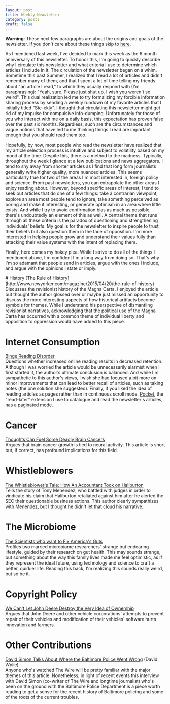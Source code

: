 ```yaml
---
layout: post
title: Weekly Newsletter
category: posts
draft: false
---
```

**Warning**: These next few paragraphs are about the origins and goals of the newsletter. If you don't care about these things skip to [here](#newsletter).

As I mentioned last week, I've decided to mark this week as the 6 month anniversary of this newsletter. To honor this, I'm going to quickly describe why I circulate this newsletter and what criteria I use to determine which articles I include in it. The circulation of the newsletter began on a whim. Sometime this past Summer, I realized that I read a lot of articles and didn't remember many of them, and that I spent a lot of time telling my friends about "an article I read," to which they usually respond with (I'm paraphrasing): "Yeah, sure. Please just shut up. I wish you weren't so weird". This dual realization led me to try formalizing my forcible information sharing process by sending a weekly rundown of my favorite articles that I initially titled "Ste-ekly". I thought that circulating this newsletter might get rid of my impulse for compulsive info-dumping. Unfortunately for those of you who interact with me on a daily basis, this expectation has proven false over the past six months. Regardless, such are the circumstances and vague notions that have led to me thinking things I read are important enough that you should read them too.

Hopefully, by now, most people who read the newsletter have realized that my article selection process is intuitive and subject to volatility based on my mood at the time. Despite this, there is a method to the madness. Typically, throughout the week I glance at a few publications and news aggregators. I tend to shy away from shorter articles as I find that long form journalists generally write higher quality, more nuanced articles. This seems particularly true for two of the areas I'm most interested in, foreign policy and science. From past newsletters, you can extrapolate the other areas I enjoy reading about. However, beyond specific areas of interest, I tend to seek out articles that do one of a few things: take a contrarian viewpoint, explore an area most people tend to ignore, take something perceived as boring and make it interesting, or generate optimism in an area where little exists. And while I try to avoid confirmation bias as much as possible, there's undoubtedly an element of this as well. A central theme that runs through all these criteria is the paradox of questioning and strengthening individuals' beliefs. My goal is for the newsletter to inspire people to trust their beliefs but also question them in the face of opposition. I'm more interested in helping people grow and understand their values fully than attacking their value systems with the intent of replacing them.

Finally, here comes my hokey plea. While I strive to do all of the things I mentioned above, I'm confident I'm a long way from doing so. That's why I'm so adamant that people send in articles, argue with the ones I include, and argue with the opinions I state or imply.

<a id="newsletter">
# History
[The Rule of History](http://www.newyorker.com/magazine/2015/04/20/the-rule-of-history)  
Discusses the revisionist history of the Magna Carta. I enjoyed the article but thought the author glossed over or maybe just missed an opportunity to discuss the more interesting aspects of how historical artifacts become symbols for themes. While I understand his perspective of dismantling revisionist narratives, acknowledging that the political use of the Magna Carta has occurred with a common theme of individual liberty and opposition to oppression would have added to this piece.

# Internet Consumption
[Binge Reading Disorder](http://www.themorningnews.org/article/binge-reading-disorder)  
Questions whether increased online reading results in decreased retention.  Although I was worried the article would be unnecessarily alarmist when I first started it, the author’s ultimate conclusion is balanced. And while I'm sympathetic to this author's views, I wish she had focused a bit more on minor improvements that can lead to better recall of articles, such as taking notes (the one solution she suggested). Finally, if you liked the idea of reading articles as pages rather than in continuous scroll mode, [Pocket](https://getpocket.com), the "read-later" extension I use to catalogue and read the newsletter's articles, has a paginated mode.

# Cancer
[Thoughts Can Fuel Some Deadly Brain Cancers](http://www.npr.org/blogs/health/2015/04/23/401723235/thoughts-can-fuel-some-deadly-brain-cancers)  
Argues that brain cancer growth is tied to neural activity. This article is short but, if correct, has profound implications for this field.

# Whistleblowers
[The Whistleblower's Tale: How An Accountant Took on Haliburton](http://www.propublica.org/article/the-whistleblowers-tale-how-an-accountant-took-on-halliburton)  
Tells the story of Tony Menendez, who battled with judges in order to vindicate his claim that Haliburton retaliated against him after he alerted the SEC their questionable business actions. This author clearly sympathizes with Menendez, but I thought he didn't let that cloud his narrative.

# The Microbiome
[The Scientists who want to Fix America's Guts](http://nymag.com/scienceofus/2015/04/sonnenburg-family-stomach-bacteria.html)  
Profiles two married microbiome researchers' strange but endearing lifestyle, guided by their research on gut health. This may sounds strange, but something about the way this family lives made me feel optimistic, as if they represent the ideal future, using technology and science to craft a better, quirkier life. Reading this back, I'm realizing this sounds really weird, but so be it.

# Copyright Policy
[We Can't Let John Deere Destroy the Very Idea of Ownership](http://www.wired.com/2015/04/dmca-ownership-john-deere/?mbid=social_fb)  
Argues that John Deere and other vehicle corporations' attempts to prevent repair of their vehicles and modification of their vehicles' software hurts innovation and farmers.

# Other Contributions
[David Simon Talks About Where the Baltimore Police Went Wrong](http://www.vice.com/read/david-simon-talks-about-where-the-baltimore-police-went-wrong-429) (David Wylie)  
Anyone who's watched The Wire will be pretty familiar with the major themes of this article. Nonetheless, in light of recent events this interview with David Simon (co-writer of The Wire and longtime journalist) who's been on the ground with the Baltimore Police Department is a piece worth reading to get a sense for the recent history of Baltimore policing and some of the roots of the current troubles.
